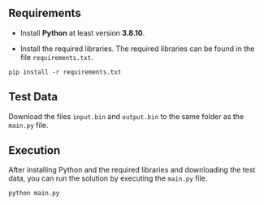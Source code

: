 ## Requirements

* Install **Python** at least version **3.8.10**.

* Install the required libraries.
The required libraries can be found in the file `requirements.txt`.

```
pip install -r requirements.txt
```


## Test Data

Download the files `input.bin` and `output.bin` to the same folder as the `main.py` file.


## Execution

After installing Python and the required libraries and downloading the test data, you can run the solution by executing the `main.py` file. 

```
python main.py
```

